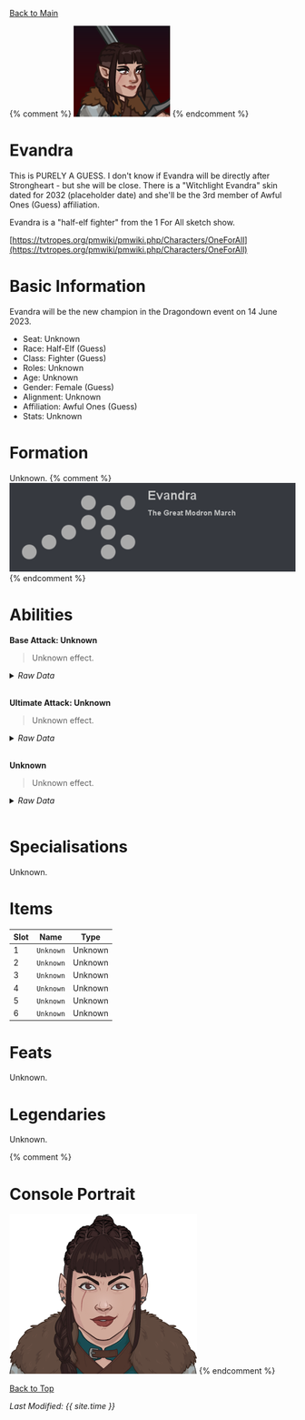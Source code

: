 [Back to Main](index.md)

{% comment %}
![PC Portrait](images/portrait_evandra.png)
{% endcomment %}

# Evandra

This is PURELY A GUESS. I don't know if Evandra will be directly after Strongheart - but she will be close. There is a "Witchlight Evandra" skin dated for 2032 (placeholder date) and she'll be the 3rd member of Awful Ones (Guess) affiliation.

Evandra is a "half-elf fighter" from the 1 For All sketch show.

[https://tvtropes.org/pmwiki/pmwiki.php/Characters/OneForAll](https://tvtropes.org/pmwiki/pmwiki.php/Characters/OneForAll)

# Basic Information

Evandra will be the new champion in the Dragondown event on 14 June 2023.

* Seat: Unknown
* Race: Half-Elf (Guess)
* Class: Fighter (Guess)
* Roles: Unknown
* Age: Unknown
* Gender: Female (Guess)
* Alignment: Unknown
* Affiliation: Awful Ones (Guess)
* Stats: Unknown

# Formation

Unknown.
{% comment %}
![Formation Layout](images/formation_evandra.png)
{% endcomment %}

# Abilities

**Base Attack: Unknown**
> Unknown effect.
<details><summary><em>Raw Data</em></summary>
<p>
<pre>
</pre>
</p>
</details>
<br />

**Ultimate Attack: Unknown**
> Unknown effect.
<details><summary><em>Raw Data</em></summary>
<p>
<pre>
</pre>
</p>
</details>
<br />

**Unknown**
> Unknown effect.
<details><summary><em>Raw Data</em></summary>
<p>
<pre>
</pre>
</p>
</details>
<br />

# Specialisations

Unknown.

# Items

| Slot | Name | Type |
|---|---|---|
| 1 | `Unknown` | Unknown |
| 2 | `Unknown` | Unknown |
| 3 | `Unknown` | Unknown |
| 4 | `Unknown` | Unknown |
| 5 | `Unknown` | Unknown |
| 6 | `Unknown` | Unknown |

# Feats

Unknown.

# Legendaries

Unknown.

{% comment %}
# Console Portrait

![Console Portrait](images/console_evandra.png)
{% endcomment %}

[Back to Top](#top)

*Last Modified: {{ site.time }}*